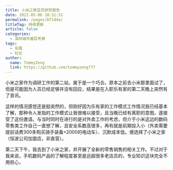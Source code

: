 ```yaml
---
title: 小米之家店员研究报告
date: 2022-05-06 10:31:51
permalink: /pages/bf1d4e/
titleTag: 持续更新
article: false
categories:
  - 深圳城市基层考察
tags:
  - 实践
  - 社论
author: 
  name: TommyZeng
  link: https://github.com/tommyzeng777
---
```



小米之家作为调研工作的第二站，属于是一个巧合。原本之前去小米那里面试了，但是可能因为人员已经足够并没有回应，结果是在入职乐有家的第二天晚上突然有了音讯。<!-- more -->

这样的情况感觉还是挺突然的，但刚好因为乐有家的工作模式工作情况我已经基本了解，那种令人发指的工作模式让我很难以接受，且当晚已经有离职的意图，遂接受了这份邀请。与当时同时在进行的是对外卖工作的考虑，但介于小米这边的数码零售类工作自己一直想了解，且安全系数高很多，再有就是前期投入小（外卖需要提前话费300多购买骑手装备+2000的电动车）、沉默成本低。便选择了小米之家（恒波公司加盟店，非直营）。

第二天下午，我去到了小米之家，并开展了全新的零售销售的相关工作。不过对于我来说，手机数码产品的了解程度甚至是远超很多老店员的，专业知识这块完全不用担心，
